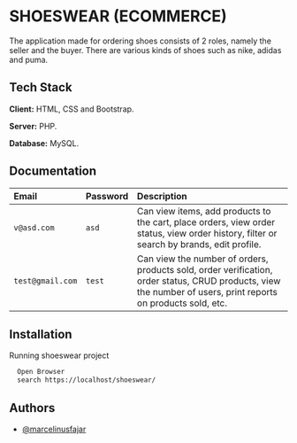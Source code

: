 
# SHOESWEAR (ECOMMERCE)

The application made for ordering shoes consists of 2 roles, namely the seller and the buyer. There are various kinds of shoes such as nike, adidas and puma.


## Tech Stack

**Client:** HTML, CSS and Bootstrap.

**Server:** PHP.

**Database:** MySQL.


## Documentation

| Email | Password     | Description                |
| :-------- | :------- | :------------------------- |
| `v@asd.com` | `asd` | Can view items, add products to the cart, place orders, view order status, view order history, filter or search by brands, edit profile. |
| `test@gmail.com` | `test` | Can view the number of orders, products sold, order verification, order status, CRUD products, view the number of users, print reports on products sold, etc. |

## Installation

Running shoeswear project

```bash
  Open Browser
  search https://localhost/shoeswear/
```
    
## Authors

- [@marcelinusfajar](https://github.com/xyz-loops)

